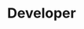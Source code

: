 ---
name: Leon Petrov
id: leon-petrov
numberId: 16
title: Developer
bio: "Leon knows three truths in this world: Javascript is the future, metal is the only genre of music, and anything can be cured by a hike in the mountains."
areas:
contact: { email: leon, linkedin: https://hr.linkedin.com/in/leonpetrov, github: https://github.com/lpetrovhr/, twitter: https://twitter.com/_p3tr0v_, spotlight: https://blog.eastcoastproduct.com/ecp-team-spotlight-leon-petrov-647abf33e4b6 }
---